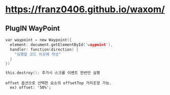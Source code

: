 # https://franz0406.github.io/waxom/

## PlugIN WayPoint

```C
var waypoint = new Waypoint({
  element: document.getElementById('waypoint'),
  handler: function(direction) {
    "실행할 코드 이곳에 작성"
  }
})
```

```C
this.destroy(); 추가시 스크롤 이벤트 한번만 실행
```
```
offset 옵션으로 선택한 요소의 offsetTop 거리조정 가능.
  ex) offset: '50%'; 
```
